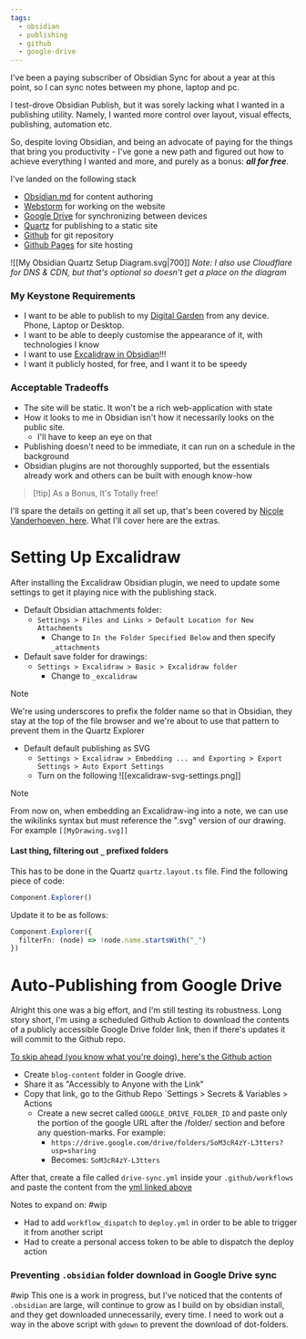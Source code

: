 ```yaml
---
tags:
  - obsidian
  - publishing
  - github
  - google-drive
---
```

I've been a paying subscriber of Obsidian Sync for about a year at this point, so I can sync notes between my phone, laptop and pc.

I test-drove Obsidian Publish, but it was sorely lacking what I wanted in a publishing utility. 
Namely, I wanted more control over layout, visual effects, publishing, automation etc.

So, despite loving Obsidian, and being an advocate of paying for the things that bring you productivity - I've gone a new path and figured out how to achieve everything I wanted and more, and purely as a bonus: ***all for free***. 

I've landed on the following stack
- [Obsidian.md](https://obsidian.md/) for content authoring
- [Webstorm](https://www.jetbrains.com/webstorm/) for working on the website
- [Google Drive](https://drive.google.com/) for synchronizing between devices
- [Quartz](https://quartz.jzhao.xyz/) for publishing to a static site
- [Github](https://github.com/) for git repository
- [Github Pages](https://pages.github.com/) for site hosting

![[My Obsidian Quartz Setup Diagram.svg|700]]
*Note: I also use Cloudflare for DNS & CDN, but that's optional so doesn't get a place on the diagram*

### My Keystone Requirements
- I want to be able to publish to my [Digital Garden](index.md) from any device. Phone, Laptop or Desktop.
- I want to be able to deeply customise the appearance of it, with technologies I know
- I want to use [Excalidraw in Obsidian](https://github.com/zsviczian/obsidian-excalidraw-plugin)!!!
- I want it publicly hosted, for free, and I want it to be speedy

### Acceptable Tradeoffs
- The site will be static. It won't be a rich web-application with state 
- How it looks to me in Obsidian isn't how it necessarily looks on the public site. 
	- I'll have to keep an eye on that
- Publishing doesn't need to be immediate, it can run on a schedule in the background
- Obsidian plugins are not thoroughly supported, but the essentials already work and others can be built with enough know-how

> [!tip] As a Bonus, It's Totally free!


I'll spare the details on getting it all set up, that's been covered by [Nicole Vanderhoeven, here](https://notes.nicolevanderhoeven.com/How+to+publish+Obsidian+notes+with+Quartz+on+GitHub+Pages). 
What I'll cover here are the extras.

# Setting Up Excalidraw

After installing the Excalidraw Obsidian plugin, we need to update some settings to get it playing nice with the publishing stack.

- Default Obsidian attachments folder:
	- `Settings > Files and Links > Default Location for New Attachments`
		- Change to `In the Folder Specified Below` and then specify `_attachments`
- Default save folder for drawings:
	- `Settings > Excalidraw > Basic > Excalidraw folder`
		- Change to `_excalidraw`
>[!note]
>We're using underscores to prefix the folder name so that in Obsidian, they stay at the top of the file browser and we're about to use that pattern to prevent them in the Quartz Explorer


- Default default publishing as SVG
	- `Settings > Excalidraw > Embedding ... and Exporting > Export Settings > Auto Export Settings`
	- Turn on the following ![[excalidraw-svg-settings.png]]

>[!note]
>From now on, when embedding an Excalidraw-ing into a note, we can use the wikilinks syntax but must reference the ".svg" version of our drawing. For example `[[MyDrawing.svg]]`

#### Last thing, filtering out `_` prefixed folders

This has to be done in the Quartz `quartz.layout.ts` file.  Find the following piece of code:
```typescript
Component.Explorer()
```

Update it to be as follows:
```typescript
Component.Explorer({
  filterFn: (node) => !node.name.startsWith("_")  
})
```

# Auto-Publishing from Google Drive

Alright this one was a big effort, and I'm still testing its robustness. 
Long story short, I'm using a scheduled Github Action to download the contents of a publicly accessible Google Drive folder link, then if there's updates it will commit to the Github repo.

[To skip ahead (you know what you're doing), here's the Github action](https://github.com/smissingham/blog/blob/v4/.github/workflows/drive-sync.yml)

- Create `blog-content` folder in Google drive.
- Share it as "Accessibly to Anyone with the Link"
- Copy that link, go to the Github Repo `Settings > Secrets & Variables > Actions
	- Create a new secret called `GOOGLE_DRIVE_FOLDER_ID` and paste only the portion of the google URL after the /folder/ section and before any question-marks. For example:
		 - `https://drive.google.com/drive/folders/SoM3cR4zY-L3tters?usp=sharing`
		 - Becomes: `SoM3cR4zY-L3tters`

After that, create a file called `drive-sync.yml` inside your `.github/workflows` and paste the content from the [yml linked above](https://github.com/smissingham/blog/blob/v4/.github/workflows/drive-sync.yml)


Notes to expand on: 
#wip 
- Had to add `workflow_dispatch` to `deploy.yml` in order to be able to trigger it from another script
- Had to create a personal access token to be able to dispatch the deploy action

### Preventing `.obsidian` folder download in Google Drive sync
#wip 
This one is a work in progress, but I've noticed that the contents of `.obsidian` are large, will continue to grow as I build on by obsidian install, and they get downloaded unnecessarily, every time. I need to work out a way in the above script with `gdown` to prevent the download of dot-folders.